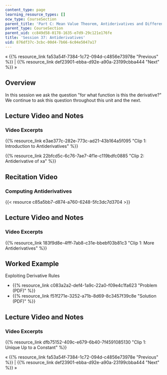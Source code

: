 ```yaml
---
content_type: page
learning_resource_types: []
ocw_type: CourseSection
parent_title: 'Part C: Mean Value Theorem, Antiderivatives and Differential Equations'
parent_type: CourseSection
parent_uid: cc849d58-0178-1635-e7d9-29c121e176fe
title: 'Session 37: Antiderivatives'
uid: 876df37c-3cbc-00d4-7b66-6c04e5047a17
---
```


« {{% resource_link fa53a54f-7384-1c72-094d-c4856e73978e "Previous" %}} | {{% resource_link def23901-ebba-d92e-a90a-23199cbba444 "Next" %}} »

Overview
--------

In this session we ask the question "for what function is this the derivative?" We continue to ask this question throughout this unit and the next.

Lecture Video and Notes
-----------------------

### Video Excerpts

{{% resource_link e3ae377c-282e-773c-ad21-43b164a5f095 "Clip 1: Introduction to Antiderivatives" %}}

{{% resource_link 22bfcd5c-6c76-7ae7-4f1e-c119bdfc0885 "Clip 2: Antiderivative of xa" %}}

Recitation Video
----------------

### Computing Antiderivatives

{{< resource c85a5bb7-d874-a760-6248-5fc3dc7d3704 >}}

Lecture Video and Notes
-----------------------

### Video Excerpts

{{% resource_link 183f9d8e-4fff-7ab8-c31e-bbebf03b81c3 "Clip 1: More Antiderivatives" %}}

Worked Example
--------------

Exploiting Derivative Rules

*   {{% resource_link c083a2a2-def4-1a9c-22a0-f09e4c1fa623 "Problem (PDF)" %}}
*   {{% resource_link f51f271e-3252-a71b-8d69-8c3457f39c8e "Solution (PDF)" %}}

Lecture Video and Notes
-----------------------

### Video Excerpts

{{% resource_link dfb75152-409c-e679-6b40-7f4591085130 "Clip 1: Unique Up to a Constant" %}}

« {{% resource_link fa53a54f-7384-1c72-094d-c4856e73978e "Previous" %}} | {{% resource_link def23901-ebba-d92e-a90a-23199cbba444 "Next" %}} »